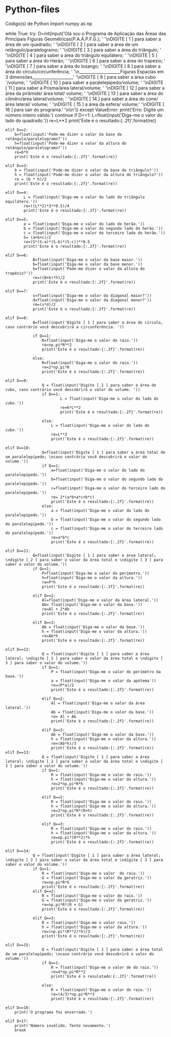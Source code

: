 # Python-files
Código(s) de Python
import numpy as np

while True:
    try:
        D=int(input('Olá sou o Programa de Aplicação das Áreas das Principais Figuras Geométricas(P.A.Á.P.F.G.); '
            '\nDIGITE [ 1 ] para saber a área de um quadrado; '
            '\nDIGITE [ 2 ] para saber a área de um retângulo/paralelogramo; '
            '\nDIGITE [ 3 ] para saber a área do triângulo; '
            '\nDIGITE [ 4 ] para saber a área do triângulo equilátero; '
            '\nDIGITE [ 5 ] para saber a área do Herão; '
            '\nDIGITE [ 6 ] para saber a área do trapézio; '
            '\nDIGITE [ 7 ] para saber a área do losango; '
            '\nDIGITE [ 8 ] para saber a área do círculo/circunferência; '
            '\n____________________Figuras Espacias em 3 dimensões____________________'
            '\nDIGITE [ 9 ] para saber a área cubo´/volume; '
            '\nDIGITE [ 10 ] para saber a paralelepípedo/volume; '
            '\nDIGITE [ 11 ] para saber a Prisma/área lateral/volume; '
            '\nDIGITE [ 12 ] para saber a área da pirâmide/ área total/ volume; '
            '\nDIGITE [ 13 ] para saber a área do cilindro/área lateral/volume; '
            '\nDIGITE [ 14 ] para saber a área do cone/ área lateral/ volume; '
            '\nDIGITE [ 15 ] a área da esfera/ volume;'
            '\nDIGITE [ 16 ] para sair do programa.'
            '\n\n'))
    except ValueError:
        print('Erro: Digite um número inteiro válido.')
        continue
    if D==1:
        L=float(input('Diga-me o valor do lado do quadrado.'))
        re=L**2
        print('Este é o resultado:{:.2f}'.format(re))

    elif D==2:
        b=float(input('Pode-me dizer o valor da base do retângulo/paralelogramo?'))
        h=float(input('Pode-me dizer o valor da altura do retângulo/paralelogramo?'))
        re=b*h
        print('Este é o resultado:{:.2f}'.format(re))

    elif D==3:
        b = float(input('Pode-me dizer o valor da base do triângulo?'))
        h = float(input('Pode-me dizer o valor da altura do triângulo?'))
        re = (b * h)/2
        print('Este é o resultado:{:.2f}'.format(re))

    elif D==4:
            L = float(input('Diga-me o valor do lado do triângulo equilátero.'))
            re=((L**2)*3**0.5)/4
            print('Este é o resultado:{:.2f}'.format(re))

    elif D==5:
            a = float(input('Diga-me o valor do lado do herão.'))
            b = float(input('Diga-me o valor do segundo lado do herão.'))
            c = float(input('Diga-me o valor do terceiro lado do herão.'))
            S= (a+b+c)/2
            re=(S*(S-a)*(S-b)*(S-c))**0.5
            print('Este é o resultado:{:.2f}'.format(re))

    elif D==6:
                B=float(input('Diga-me o valor da base maior.'))
                b=float(input('Diga-me o valor da base menor.'))
                h=float(input('Pode-me dizer o valor da altura do trapézio?'))
                re=((B+b)*h)/2
                print('Este é o resultado:{:.2f}'.format(re))

    elif D==7:
                s=float(input('Diga-me o valor da diagonal maior?'))
                d=float(input('Diga-me o valor da diagonal menor?'))
                re=(s*d)/2
                print('Este é o resultado:{:.2f}'.format(re))

    elif D==8:
                Q=float(input('Digite [ 1 ] para saber a área do círculo, caso contrário você descubrirá a circunferência. '))

                if Q==1:
                    R=float(input('Diga-me o valor do raio.'))
                    re=np.pi*R**2
                    print('Este é o resultado:{:.2f}'.format(re))

                else:
                    R=float(input('Diga-me o valor do raio.'))
                    re=2*np.pi*R
                    print('Este é o resultado:{:.2f}'.format(re))

    elif D==9:
                    Q = float(input('Digite [ 1 ] para saber a área do cubo, caso contrário você descobrirá o valor do volume. '))
                    if Q==1:
                            L = float(input('Diga-me o valor do lado do cubo.'))
                            re=6*L**2
                            print('Este é o resultado:{:.2f}'.format(re))

                    else:
                        L = float(input('Diga-me o valor do lado do cubo.'))
                        re=L**3
                        print('Este é o resultado:{:.2f}'.format(re))

    elif D==10:
                    Q=float(input('Digite [ 1 ] para saber a área total de um paralelepípedo; \ncaso contrário você descobrirá o valor do volume.'))
                    if Q==1:
                        a=float(input('Diga-me o valor do lado do paralelepípedo.'))
                        b=float(input('Diga-me o valor do segundo lado do paralelepípedo.'))
                        c=float(input('Diga-me o valor do terceiro lado do paralelepípedo.'))
                        re= 2*(a*b+a*c+b*c)
                        print('Este é o resultado:{:.2f}'.format(re))
                    else:
                        a = float(input('Diga-me o valor do lado do paralelepípedo.'))
                        b = float(input('Diga-me o valor do segundo lado do paralelepípedo.'))
                        c = float(input('Diga-me o valor do terceiro lado do paralelepípedo.'))
                        re=a*b*c
                        print('Este é o resultado:{:.2f}'.format(re))

    elif D==11:
                Q=float(input('Digite [ 1 ] para saber a área lateral; \ndigite [ 2 ] para saber o valor da área total e \ndigite [ 3 ] para saber o valor do volume.'))
                if Q==1:
                    P=float(input('Diga-me o valor do perímetro.'))
                    h=float(input('Diga-me o valor da altura.'))
                    re=P*h
                    print('Este é o resultado:{:.2f}'.format(re))

                elif Q==2:
                    Al=float(input('Diga-me o valor da área lateral.'))
                    Ab= float(input('Diga-me o valor da base.'))
                    re=Al + 2*Ab
                    print('Este é o resultado:{:.2f}'.format(re))

                elif Q==3:
                    Ab = float(input('Diga-me o valor da base.'))
                    h = float(input('Diga-me o valor da altura.'))
                    re=Ab*h
                    print('Este é o resultado:{:.2f}'.format(re))

    elif D==12:
                    Q = float(input('Digite [ 1 ] para saber a área lateral; \ndigite [ 2 ] para saber o valor da área total e \ndigite [ 3 ] para saber o valor do volume.'))
                    if Q==1:
                        P = float(input('Diga-me o valor do perímetro da base.'))
                        a = float(input('Diga-me o valor da apótema'))
                        re=(P*a)/2
                        print('Este é o resultado:{:.2f}'.format(re))

                    elif Q==2:
                        Al = float(input('Diga-me o valor da área lateral.'))
                        Ab = float(input('Diga-me o valor da base.'))
                        re= Al + Ab
                        print('Este é o resultado:{:.2f}'.format(re))

                    elif Q==3:
                        Ab = float(input('Diga-me o valor da base.'))
                        h = float(input('Diga-me o valor da altura.'))
                        re=(Ab*h)/3
                        print('Este é o resultado:{:.2f}'.format(re))
    elif D==13:
                    Q = float(input('Digite [ 1 ] para saber a área lateral; \ndigite [ 2 ] para saber o valor da área total e \ndigite [ 3 ] para saber o valor do volume.'))
                    if Q==1:
                        R = float(input('Diga-me o valor do raio.'))
                        h = float(input('Diga-me o valor da altura.'))
                        re=2*np.pi*R*h
                        print('Este é o resultado:{:.2f}'.format(re))

                    elif Q==2:
                        R = float(input('Diga-me o valor do raio.'))
                        h = float(input('Diga-me o valor da altura.'))
                        re=2*np.pi*R*(R+h)
                        print('Este é o resultado:{:.2f}'.format(re))

                    elif Q==3:
                        R = float(input('Diga-me o valor do raio.'))
                        h = float(input('Diga-me o valor da altura.'))
                        re=np.pi*(R**2)*h
                        print('Este é o resultado:{:.2f}'.format(re))

    elif D==14:
                Q = float(input('Digite [ 1 ] para saber a área lateral; \ndigite [ 2 ] para saber o valor da área total e \ndigite [ 3 ] para saber o valor do volume.'))
                if Q==1:
                    R = float(input('Diga-me o valor  do raio.'))
                    G = float(input('Diga-me o valor da geratriz.'))
                    re=np.pi*R*G
                    print('Este é o resultado:{:.2f}'.format(re))
                elif Q==2:
                    R = float(input('Diga-me o valor do raio.'))
                    G = float(input('Diga-me o valor da geratriz.'))
                    re=np.pi*R*(R + G)
                    print('Este é o resultado:{:.2f}'.format(re))

                elif Q==3:
                    R = float(input('Diga-me o valor raio.'))
                    h = float(input('Diga-me o valor da altura.'))
                    re=(np.pi*(R**2)*h)/3
                    print('Este é o resultado:{:.2f}'.format(re))

    elif D==15:
                    Q = float(input('Digite [ 1 ] para saber a área total de um paralelepípedo; \ncaso contrário você descobrirá o valor do volume.'))
                    if Q==1:
                        R = float(input('Diga-me o valor de do raio.'))
                        re=4*np.pi*R**2
                        print('Este é o resulatado:{:.2f}'.format(re))

                    else:
                        R = float(input('Diga-me o valor do raio.'))
                        re=(4/3)*np.pi*R**3
                        print('Este é o resultado:{:.2f}'.format(re))

    elif D==16:
        print('O programa foi encerrado.')

    elif D>17:
        print('Número inválido. Tente novamente.')
        break
